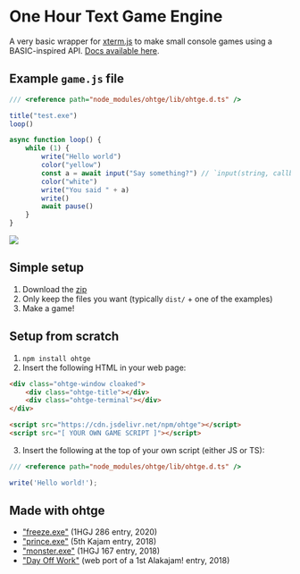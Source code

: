 # One Hour Text Game Engine

A very basic wrapper for [xterm.js](https://xtermjs.org/) to make small console games using a BASIC-inspired API. [Docs available here](https://mkalam-alami.github.io/ohtge/docs/).

## Example `game.js` file

```javascript
/// <reference path="node_modules/ohtge/lib/ohtge.d.ts" />

title("test.exe")
loop()

async function loop() {
    while (1) {
        write("Hello world")
        color("yellow")
        const a = await input("Say something?") // `input(string, callback)` syntax also supported
        color("white")
        write("You said " + a)
        write()
        await pause()
    }
}
```

![](https://raw.githubusercontent.com/mkalam-alami/ohtge/master/lib/ohtge-readme.gif)

## Simple setup

1. Download the [zip](https://github.com/mkalam-alami/ohtge/archive/master.zip)
2. Only keep the files you want (typically `dist/` + one of the examples)
3. Make a game!

## Setup from scratch

1. `npm install ohtge`
2. Insert the following HTML in your web page:

```html
<div class="ohtge-window cloaked">
    <div class="ohtge-title"></div>
    <div class="ohtge-terminal"></div>
</div>

<script src="https://cdn.jsdelivr.net/npm/ohtge"></script>
<script src="[ YOUR OWN GAME SCRIPT ]"></script>
```

3. Insert the following at the top of your own script (either JS or TS):

```javascript
/// <reference path="node_modules/ohtge/lib/ohtge.d.ts" />

write('Hello world!');
```

## Made with ohtge

* ["freeze.exe"](https://marwane.kalam-alami.net/1hgj/286/) (1HGJ 286 entry, 2020)
* ["prince.exe"](https://marwane.kalam-alami.net/jams/alakajam-k5/) (5th Kajam entry, 2018)
* ["monster.exe"](https://marwane.kalam-alami.net/1hgj/167/) (1HGJ 167 entry, 2018)
* ["Day Off Work"](https://marwane.kalam-alami.net/misc/dayoffwork/) (web port of a 1st Alakajam! entry, 2018)

